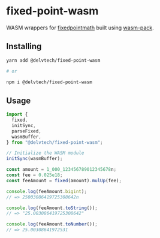 # fixed-point-wasm

WASM wrappers for
[fixedpointmath](https://github.com/delvtech/hyperdrive-rs/tree/main/crates/fixedpointmath)
built using [wasm-pack](https://github.com/rustwasm/wasm-pack).

## Installing

```sh
yarn add @delvtech/fixed-point-wasm

# or

npm i @delvtech/fixed-point-wasm
```

## Usage

```ts
import {
  fixed,
  initSync,
  parseFixed,
  wasmBuffer,
} from "@delvtech/fixed-point-wasm";

// Initialize the WASM module
initSync(wasmBuffer);

const amount = 1_000_123456789012345678n;
const fee = 0.025e18;
const feeAmount = fixed(amount).mulUp(fee);

console.log(feeAmount.bigint);
// => 25003086419725308642n

console.log(feeAmount.toString());
// => "25.003086419725308642"

console.log(feeAmount.toNumber());
// => 25.00308641972531
```
